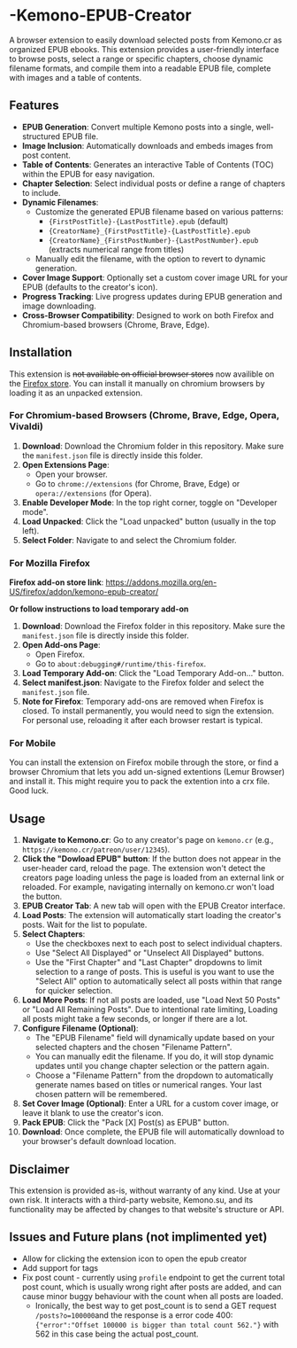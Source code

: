 # -Kemono-EPUB-Creator

A browser extension to easily download selected posts from Kemono.cr as organized EPUB ebooks. This extension provides a user-friendly interface to browse posts, select a range or specific chapters, choose dynamic filename formats, and compile them into a readable EPUB file, complete with images and a table of contents.

## Features

*   **EPUB Generation**: Convert multiple Kemono posts into a single, well-structured EPUB file.
*   **Image Inclusion**: Automatically downloads and embeds images from post content.
*   **Table of Contents**: Generates an interactive Table of Contents (TOC) within the EPUB for easy navigation.
*   **Chapter Selection**: Select individual posts or define a range of chapters to include.
*   **Dynamic Filenames**:
    *   Customize the generated EPUB filename based on various patterns:
        *   `{FirstPostTitle}-{LastPostTitle}.epub` (default)
        *   `{CreatorName}_{FirstPostTitle}-{LastPostTitle}.epub`
        *   `{CreatorName}_{FirstPostNumber}-{LastPostNumber}.epub` (extracts numerical range from titles)
    *   Manually edit the filename, with the option to revert to dynamic generation.
*   **Cover Image Support**: Optionally set a custom cover image URL for your EPUB (defaults to the creator's icon).
*   **Progress Tracking**: Live progress updates during EPUB generation and image downloading.
*   **Cross-Browser Compatibility**: Designed to work on both Firefox and Chromium-based browsers (Chrome, Brave, Edge).

## Installation

This extension is <s>not available on official browser stores</s> now availible on the [Firefox store](https://addons.mozilla.org/en-US/firefox/addon/kemono-epub-creator/). You can install it manually on chromium browsers by loading it as an unpacked extension.

### For Chromium-based Browsers (Chrome, Brave, Edge, Opera, Vivaldi)

1.  **Download**: Download the Chromium folder in this repository. Make sure the `manifest.json` file is directly inside this folder.
2.  **Open Extensions Page**:
    *   Open your browser.
    *   Go to `chrome://extensions` (for Chrome, Brave, Edge) or `opera://extensions` (for Opera).
3.  **Enable Developer Mode**: In the top right corner, toggle on "Developer mode".
4.  **Load Unpacked**: Click the "Load unpacked" button (usually in the top left).
5.  **Select Folder**: Navigate to and select the Chromium folder.

### For Mozilla Firefox

**Firefox add-on store link**: https://addons.mozilla.org/en-US/firefox/addon/kemono-epub-creator/

**Or follow instructions to load temporary add-on**
1.  **Download**: Download the Firefox folder in this repository. Make sure the `manifest.json` file is directly inside this folder.
2.  **Open Add-ons Page**:
    *   Open Firefox.
    *   Go to `about:debugging#/runtime/this-firefox`.
3.  **Load Temporary Add-on**: Click the "Load Temporary Add-on..." button.
4.  **Select manifest.json**: Navigate to the Firefox folder and select the `manifest.json` file.
5.  **Note for Firefox**: Temporary add-ons are removed when Firefox is closed. To install permanently, you would need to sign the extension. For personal use, reloading it after each browser restart is typical.

### For Mobile
   You can install the extension on Firefox mobile through the store, or find a browser Chromium that lets you add un-signed extentions (Lemur Browser) and install it. This might require you to pack the extention into a crx file. Good luck.

## Usage

1.  **Navigate to Kemono.cr**: Go to any creator's page on `kemono.cr` (e.g., `https://kemono.cr/patreon/user/12345`).
2.  **Click the "Dowload EPUB" button**: If the button does not appear in the user-header card, reload the page. The extension won't detect the creators page loading unless the page is loaded from an external link or reloaded. For example, navigating internally on kemono.cr won't load the button. 
3.  **EPUB Creator Tab**: A new tab will open with the EPUB Creator interface.
4.  **Load Posts**: The extension will automatically start loading the creator's posts. Wait for the list to populate.
5.  **Select Chapters**:
    *   Use the checkboxes next to each post to select individual chapters.
    *   Use "Select All Displayed" or "Unselect All Displayed" buttons.
    *   Use the "First Chapter" and "Last Chapter" dropdowns to limit selection to a range of posts. This is useful is you want to use the "Select All" option to automatically select all posts within that range for quicker selection.
6.  **Load More Posts**: If not all posts are loaded, use "Load Next 50 Posts" or "Load All Remaining Posts". Due to intentional rate limiting, Loading all posts might take a few seconds, or longer if there are a lot.
7.  **Configure Filename (Optional)**:
    *   The "EPUB Filename" field will dynamically update based on your selected chapters and the chosen "Filename Pattern".
    *   You can manually edit the filename. If you do, it will stop dynamic updates until you change chapter selection or the pattern again.
    *   Choose a "Filename Pattern" from the dropdown to automatically generate names based on titles or numerical ranges. Your last chosen pattern will be remembered.
8.  **Set Cover Image (Optional)**: Enter a URL for a custom cover image, or leave it blank to use the creator's icon.
9.  **Pack EPUB**: Click the "Pack [X] Post(s) as EPUB" button.
10. **Download**: Once complete, the EPUB file will automatically download to your browser's default download location.

## Disclaimer

This extension is provided as-is, without warranty of any kind. Use at your own risk. It interacts with a third-party website, Kemono.su, and its functionality may be affected by changes to that website's structure or API.

## Issues and Future plans (not implimented yet)

*   Allow for clicking the extension icon to open the epub creator
*   Add support for tags
*   Fix post count - currently using `profile` endpoint to get the current total post count, which is usually wrong right after posts are added, and can cause minor buggy behaviour with the count when all posts are loaded.
    *   Ironically, the best way to get post_count is to send a GET request `/posts?o=100000`and the response is a error code 400: `{"error":"Offset 100000 is bigger than total count 562."}` with 562 in this case being the actual post_count.

